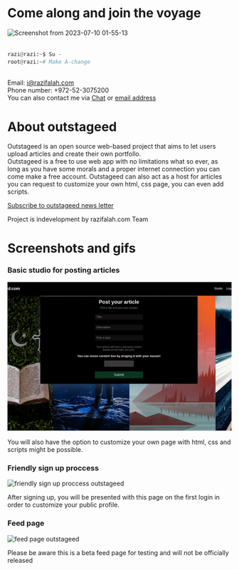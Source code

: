 <h1>Come along and join the voyage</h1>



![Screenshot from 2023-07-10 01-55-13](https://github.com/RaziFalah/RaziFalah/assets/92949627/850204c7-6223-4e5d-a3b2-597e47b9cab8)

```py

razi@razi:~$ Su -
root@razi:~# Make A-change



```

Email: i@razifalah.com<br>
Phone number: +972-52-3075200<br>
You can also contact me via [Chat](http://razifalah.com/) or [email address](mailto:i@razifalah.com)


<h1>About outstageed</h1>
Outstageed is an open source web-based project that aims to let users upload articles and create their own portfollo. <br>
Outstageed is a free to use web app with no limitations what so ever, as long as you have some morals and a proper internet connection
you can come make a free account. Outstageed can also act as a host for articles you can request to customize your own html, css page, you can even add scripts.

[Subscribe to outstageed news letter](https://razifalah.github.io/Outstageed.com/)


Project is indevelopment by razifalah.com Team


<h1>Screenshots and gifs</h1>

<h3>Basic studio for posting articles</h3>

<img src="https://github.com/RaziFalah/Outstageed.com/blob/main/snaps/studio.gif" alt="Basic studio outstageed">
<p>You will also have the option to customize your own page with html, css and scripts might be possible.</p>

<h3>Friendly sign up proccess</h3>
<img src="https://github.com/RaziFalah/Outstageed.com/assets/92949627/b87934c8-5496-419e-b6cb-0a2525c30db9" alt="friendly sign up proccess outstageed">
<p>After signing up, you will be presented with this page on the first login in order to customize your public profile.</p>


<h3>Feed page</h3>
<img src="https://github.com/RaziFalah/Outstageed.com/assets/92949627/8504f5a0-f76a-4776-9696-1ebc657045de" alt="feed page outstageed">
<p>Please be aware this is a beta feed page for testing and will not be officially released</p>




